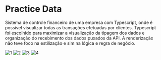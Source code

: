 # Practice Data
Sistema de controle financeiro de uma empresa com Typescript, onde é possivel visualizar todas as transações efetuadas por clientes.
Typescript foi escolhido para maximizar a visualização da tipagem dos dados e organização do recebimento dos dados puxados da API.
A renderização não teve foco na estilização e sim na lógica e regra de negócio.

![1](https://user-images.githubusercontent.com/109770689/206285471-f5a9745b-93bf-4545-8790-46caa19c5f5d.png)
![2](https://user-images.githubusercontent.com/109770689/206285473-dd5323a4-00f8-4c7c-9121-866bad33346a.png)
![3](https://user-images.githubusercontent.com/109770689/206285477-b78409d3-ae0d-4220-ae35-a5443827cb86.png)
![4](https://user-images.githubusercontent.com/109770689/206285479-2d07b942-6c7c-4016-bda2-ff1c2a953daa.png)

